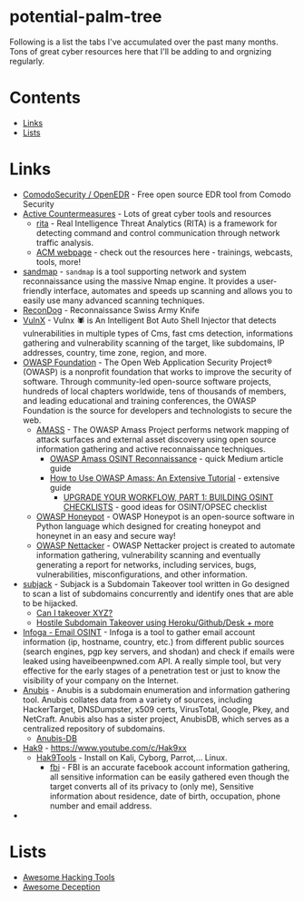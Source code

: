 # potential-palm-tree

Following is a list the tabs I've accumulated over the past many months. Tons of great cyber resources here that I'll be adding to and orgnizing regularly.

# Contents

- [Links](#links)
- [Lists](#lists)

# Links

- [ComodoSecurity / OpenEDR](https://github.com/ComodoSecurity/openedr) - Free open source EDR tool from Comodo Security
- [Active Countermeasures](https://github.com/activecm) - Lots of great cyber tools and resources
  - [rita](https://github.com/activecm/rita) - Real Intelligence Threat Analytics (RITA) is a framework for detecting command and control communication through network traffic analysis.
  - [ACM webpage](https://www.activecountermeasures.com/) - check out the resources here - trainings, webcasts, tools, more!
- [sandmap](https://github.com/trimstray/sandmap) - `sandmap` is a tool supporting network and system reconnaissance using the massive Nmap engine. It provides a user-friendly interface, automates and speeds up scanning and allows you to easily use many advanced scanning techniques.
- [ReconDog](https://github.com/s0md3v/ReconDog) - Reconnaissance Swiss Army Knife
- [VulnX](https://github.com/anouarbensaad/vulnx) - Vulnx 🕷️ is An Intelligent Bot Auto Shell Injector that detects vulnerabilities in multiple types of Cms, fast cms detection, informations gathering and vulnerability scanning of the target, like subdomains, IP addresses, country, time zone, region, and more.
- [OWASP Foundation](https://github.com/OWASP) - The Open Web Application Security Project® (OWASP) is a nonprofit foundation that works to improve the security of software. Through community-led open-source software projects, hundreds of local chapters worldwide, tens of thousands of members, and leading educational and training conferences, the OWASP Foundation is the source for developers and technologists to secure the web.
  - [AMASS](https://github.com/OWASP/Amass) - The OWASP Amass Project performs network mapping of attack surfaces and external asset discovery using open source information gathering and active reconnaissance techniques.
    - [OWASP Amass OSINT Reconnaissance](https://medium.com/hacker-toolbelt/owasp-amass-osint-reconnaissance-9b57d81fb958) - quick Medium article guide
    - [How to Use OWASP Amass: An Extensive Tutorial](https://www.dionach.com/blog/how-to-use-owasp-amass-an-extensive-tutorial/) - extensive guide
      - [UPGRADE YOUR WORKFLOW, PART 1: BUILDING OSINT CHECKLISTS](https://www.trustedsec.com/blog/upgrade-your-workflow-part-1-building-osint-checklists/) - good ideas for OSINT/OPSEC checklist
  - [OWASP Honeypot](https://github.com/OWASP/Python-Honeypot) - OWASP Honeypot is an open-source software in Python language which designed for creating honeypot and honeynet in an easy and secure way!
  - [OWASP Nettacker](https://github.com/OWASP/Nettacker) - OWASP Nettacker project is created to automate information gathering, vulnerability scanning and eventually generating a report for networks, including services, bugs, vulnerabilities, misconfigurations, and other information.
- [subjack](https://github.com/haccer/subjack) - Subjack is a Subdomain Takeover tool written in Go designed to scan a list of subdomains concurrently and identify ones that are able to be hijacked.
  - [Can I takeover XYZ?](https://github.com/EdOverflow/can-i-take-over-xyz)
  - [Hostile Subdomain Takeover using Heroku/Github/Desk + more](https://labs.detectify.com/2014/10/21/hostile-subdomain-takeover-using-herokugithubdesk-more/)
- [Infoga - Email OSINT](https://github.com/m4ll0k/Infoga) - Infoga is a tool to gather email account information (ip, hostname, country, etc.) from different public sources (search engines, pgp key servers, and shodan) and check if emails were leaked using haveibeenpwned.com API. A really simple tool, but very effective for the early stages of a penetration test or just to know the visibility of your company on the Internet.
- [Anubis](https://github.com/jonluca/Anubis) - Anubis is a subdomain enumeration and information gathering tool. Anubis collates data from a variety of sources, including HackerTarget, DNSDumpster, x509 certs, VirusTotal, Google, Pkey, and NetCraft. Anubis also has a sister project, AnubisDB, which serves as a centralized repository of subdomains.
  - [Anubis-DB](https://github.com/jonluca/Anubis-DB)
- [Hak9](https://github.com/xHak9x) - https://www.youtube.com/c/Hak9xx
  - [Hak9Tools](https://github.com/xHak9x/Hak9Tools) - Install on Kali, Cyborg, Parrot,... Linux.
    - [fbi](https://github.com/xHak9x/fbi) - FBI is an accurate facebook account information gathering, all sensitive information can be easily gathered even though the target converts all of its privacy to (only me), Sensitive information about residence, date of birth, occupation, phone number and email address.
- 


# Lists

- [Awesome Hacking Tools](https://github.com/m4ll0k/Awesome-Hacking-Tools)
- [Awesome Deception](https://github.com/tolgadevsec/Awesome-Deception)


